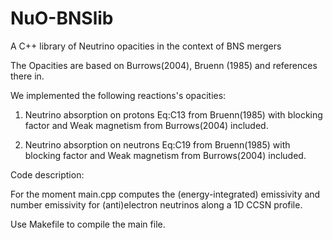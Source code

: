 # NuO-BNSlib
A C++ library of Neutrino opacities in the context of BNS mergers

The Opacities are based on Burrows(2004), Bruenn (1985) and references there in. 

We implemented the following reactions's opacities:

1. Neutrino absorption on protons
Eq:C13 from Bruenn(1985) with blocking factor and Weak magnetism from Burrows(2004) included.

2. Neutrino absorption on neutrons
Eq:C19 from Bruenn(1985) with blocking factor and Weak magnetism from Burrows(2004) included.

Code description:

For the moment main.cpp computes the (energy-integrated) emissivity and number emissivity for (anti)electron neutrinos along a 1D CCSN profile.

Use Makefile to compile the main file.
